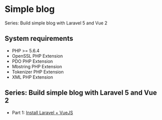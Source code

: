 # Simple blog

Series: Build simple blog with Laravel 5 and Vue 2

## System requirements
- PHP >= 5.6.4
- OpenSSL PHP Extension
- PDO PHP Extension
- Mbstring PHP Extension
- Tokenizer PHP Extension
- XML PHP Extension

## Series: Build simple blog with Laravel 5 and Vue 2
- Part 1: [Install Laravel + VueJS](https://viblo.asia/huukimit/posts/V3m5WEPEZO7)
